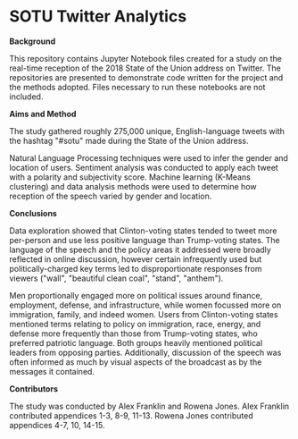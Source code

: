 # SOTU Twitter Analytics

**Background**

This repository contains Jupyter Notebook files created for a study on the real-time reception of the 2018 State of the Union address on Twitter. The repositories are presented to demonstrate code written for the project and the methods adopted. Files necessary to run these notebooks are not included.

**Aims and Method**

The study gathered roughly 275,000 unique, English-language tweets with the hashtag "#sotu" made during the State of the Union address. 

Natural Language Processing techniques were used to infer the gender and location of users. Sentiment analysis was conducted to apply each tweet with a polarity and subjectivity score. Machine learning (K-Means clustering) and data analysis methods were used to determine how reception of the speech varied by gender and location.

**Conclusions**

Data exploration showed that Clinton-voting states tended to tweet more per-person and use less positive language than Trump-voting states. The language of the speech and the policy areas it addressed were broadly reflected in online discussion, however certain infrequently used but politically-charged key terms led to disproportionate responses from viewers ("wall", "beautiful clean coal", "stand", "anthem"). 

Men proportionally engaged more on political issues around finance, employment, defense, and infrastructure, while women focussed more on immigration, family, and indeed women. Users from Clinton-voting states mentioned terms relating to policy on immigration, race, energy, and defense more frequently than those from Trump-voting states, who preferred patriotic language. Both groups heavily mentioned political leaders from opposing parties. Additionally, discussion of the speech was often informed as much by visual aspects of the broadcast as by the messages it contained.

**Contributors**

The study was conducted by Alex Franklin and Rowena Jones. Alex Franklin contributed appendices 1-3, 8-9, 11-13. Rowena Jones contributed appendices 4-7, 10, 14-15. 
